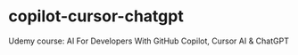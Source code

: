 # copilot-cursor-chatgpt
Udemy course: AI For Developers With GitHub Copilot, Cursor AI &amp; ChatGPT

